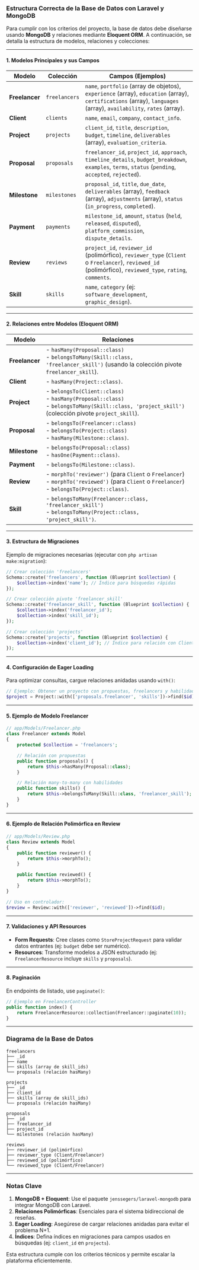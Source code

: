 ### **Estructura Correcta de la Base de Datos con Laravel y MongoDB**

Para cumplir con los criterios del proyecto, la base de datos debe diseñarse usando **MongoDB** y relaciones mediante **Eloquent ORM**. A continuación, se detalla la estructura de modelos, relaciones y colecciones:

---

#### **1. Modelos Principales y sus Campos**

| **Modelo**       | **Colección**    | **Campos (Ejemplos)**                                                                                     |
|-------------------|------------------|------------------------------------------------------------------------------------------------------------|
| **Freelancer**   | `freelancers`    | `name`, `portfolio` (array de objetos), `experience` (array), `education` (array), `certifications` (array), `languages` (array), `availability`, `rates` (array). |
| **Client**       | `clients`        | `name`, `email`, `company`, `contact_info`.                                                               |
| **Project**      | `projects`       | `client_id`, `title`, `description`, `budget`, `timeline`, `deliverables` (array), `evaluation_criteria`. |
| **Proposal**     | `proposals`      | `freelancer_id`, `project_id`, `approach`, `timeline_details`, `budget_breakdown`, `examples`, `terms`, `status` (`pending`, `accepted`, `rejected`). |
| **Milestone**    | `milestones`     | `proposal_id`, `title`, `due_date`, `deliverables` (array), `feedback` (array), `adjustments` (array), `status` (`in_progress`, `completed`). |
| **Payment**      | `payments`       | `milestone_id`, `amount`, `status` (`held`, `released`, `disputed`), `platform_commission`, `dispute_details`. |
| **Review**       | `reviews`        | `project_id`, `reviewer_id` (polimórfico), `reviewer_type` (`Client` o `Freelancer`), `reviewed_id` (polimórfico), `reviewed_type`, `rating`, `comments`. |
| **Skill**        | `skills`         | `name`, `category` (ej: `software_development`, `graphic_design`).                                        |

---

#### **2. Relaciones entre Modelos (Eloquent ORM)**

| **Modelo**       | **Relaciones**                                                                                                                                                  |
|-------------------|-----------------------------------------------------------------------------------------------------------------------------------------------------------------|
| **Freelancer**   | - `hasMany(Proposal::class)` <br> - `belongsToMany(Skill::class, 'freelancer_skill')` (usando la colección pivote `freelancer_skill`).                          |
| **Client**       | - `hasMany(Project::class)`.                                                                                                                                    |
| **Project**      | - `belongsTo(Client::class)` <br> - `hasMany(Proposal::class)` <br> - `belongsToMany(Skill::class, 'project_skill')` (colección pivote `project_skill`).         |
| **Proposal**     | - `belongsTo(Freelancer::class)` <br> - `belongsTo(Project::class)` <br> - `hasMany(Milestone::class)`.                                                         |
| **Milestone**    | - `belongsTo(Proposal::class)` <br> - `hasOne(Payment::class)`.                                                                                                 |
| **Payment**      | - `belongsTo(Milestone::class)`.                                                                                                                                |
| **Review**       | - `morphTo('reviewer')` (para `Client` o `Freelancer`) <br> - `morphTo('reviewed')` (para `Client` o `Freelancer`) <br> - `belongsTo(Project::class)`.          |
| **Skill**        | - `belongsToMany(Freelancer::class, 'freelancer_skill')` <br> - `belongsToMany(Project::class, 'project_skill')`.                                               |

---

#### **3. Estructura de Migraciones**

Ejemplo de migraciones necesarias (ejecutar con `php artisan make:migration`):

```php
// Crear colección 'freelancers'
Schema::create('freelancers', function (Blueprint $collection) {
    $collection->index('name'); // Índice para búsquedas rápidas
});

// Crear colección pivote 'freelancer_skill'
Schema::create('freelancer_skill', function (Blueprint $collection) {
    $collection->index('freelancer_id');
    $collection->index('skill_id');
});

// Crear colección 'projects'
Schema::create('projects', function (Blueprint $collection) {
    $collection->index('client_id'); // Índice para relación con Client
});
```

---

#### **4. Configuración de Eager Loading**

Para optimizar consultas, cargue relaciones anidadas usando `with()`:

```php
// Ejemplo: Obtener un proyecto con propuestas, freelancers y habilidades
$project = Project::with(['proposals.freelancer', 'skills'])->find($id);
```

---

#### **5. Ejemplo de Modelo Freelancer**

```php
// app/Models/Freelancer.php
class Freelancer extends Model
{
    protected $collection = 'freelancers';

    // Relación con propuestas
    public function proposals() {
        return $this->hasMany(Proposal::class);
    }

    // Relación many-to-many con habilidades
    public function skills() {
        return $this->belongsToMany(Skill::class, 'freelancer_skill');
    }
}
```

---

#### **6. Ejemplo de Relación Polimórfica en Review**

```php
// app/Models/Review.php
class Review extends Model
{
    public function reviewer() {
        return $this->morphTo();
    }

    public function reviewed() {
        return $this->morphTo();
    }
}

// Uso en controlador:
$review = Review::with(['reviewer', 'reviewed'])->find($id);
```

---

#### **7. Validaciones y API Resources**

- **Form Requests**: Cree clases como `StoreProjectRequest` para validar datos entrantes (ej: `budget` debe ser numérico).
- **Resources**: Transforme modelos a JSON estructurado (ej: `FreelancerResource` incluye `skills` y `proposals`).

---

#### **8. Paginación**

En endpoints de listado, use `paginate()`:

```php
// Ejemplo en FreelancerController
public function index() {
    return FreelancerResource::collection(Freelancer::paginate(10));
}
```

---

### **Diagrama de la Base de Datos**

```
freelancers
├── _id
├── name
├── skills (array de skill_ids)
└── proposals (relación hasMany)

projects
├── _id
├── client_id
├── skills (array de skill_ids)
└── proposals (relación hasMany)

proposals
├── _id
├── freelancer_id
├── project_id
└── milestones (relación hasMany)

reviews
├── reviewer_id (polimórfico)
├── reviewer_type (Client/Freelancer)
├── reviewed_id (polimórfico)
└── reviewed_type (Client/Freelancer)
```

---

### **Notas Clave**

1. **MongoDB + Eloquent**: Use el paquete `jenssegers/laravel-mongodb` para integrar MongoDB con Laravel.
2. **Relaciones Polimórficas**: Esenciales para el sistema bidireccional de reseñas.
3. **Eager Loading**: Asegúrese de cargar relaciones anidadas para evitar el problema N+1.
4. **Índices**: Defina índices en migraciones para campos usados en búsquedas (ej: `client_id` en `projects`).

Esta estructura cumple con los criterios técnicos y permite escalar la plataforma eficientemente.
